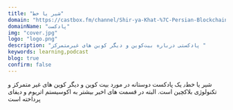 ```yaml
---
title: "شیر یا خط"
domain: "https://castbox.fm/channel/Shir-ya-Khat-%7C-Persian-Blockchain-Podcast-id2539522"
domainName: "پادکست"
img: "cover.jpg"
logo: "logo.png"
description: "پادکستی درباره بیت‌کوین و دیگر کوین های غیرمتمرکز "
keywords: learning,podcast
blog: true
confirm: false
---
```


شیر یا خط٫ یک پادکست دوستانه در مورد بیت کوین و دیگر کوین های غیر متمرکز و تکنولوژی بلاکچین است.
البته در قسمت های اخیر بیشتر به اکوسیستم اتریوم و دیفای پرداخته است

